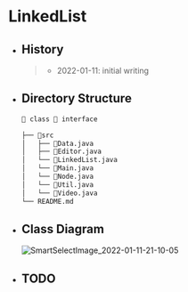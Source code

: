 # LinkedList
- ## History
  >  - 2022-01-11: initial writing
- ## Directory Structure
  ```bash
  📘 class 📗 interface
  
  ├── 📁src
  │   ├── 📘Data.java
  │   ├── 📘Editor.java
  │   └── 📗LinkedList.java
  │   └── 📘Main.java
  │   └── 📘Node.java
  │   └── 📘Util.java
  │   └── 📘Video.java
  └── README.md
  ```
  
- ## Class Diagram  
  ![SmartSelectImage_2022-01-11-21-10-05](https://user-images.githubusercontent.com/47964708/148940221-968407dd-def7-4bd7-98ed-5a1e893d5ae6.png)

- ## TODO
